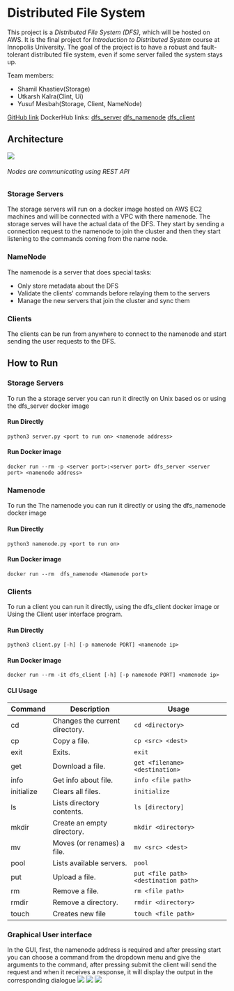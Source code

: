 # Distributed File System

This project is a *Distributed File System (DFS)*, which will be hosted on AWS. It is the final project for *Introduction to Distributed System* course at Innopolis University. The goal of the project is to have a robust and fault-tolerant distributed file system, even if some server failed the system stays up.

Team members:
- Shamil Khastiev(Storage)
- Utkarsh Kalra(Clint, Ui)
- Yusuf Mesbah(Storage, Client, NameNode)

 [GitHub link](https://github.com/YusufRoshdy/distributed-file-system)
 DockerHub links:
 [dfs_server](https://hub.docker.com/r/yusufmesbah/dfs_server)
 [dfs_namenode](https://hub.docker.com/r/yusufmesbah/dfs_namenode)
 [dfs_client](https://hub.docker.com/r/yusufmesbah/dfs_client)


## Architecture

![](https://i.imgur.com/KpEiTc1.png)
###### Nodes are communicating using REST API

### Storage Servers
The storage servers will run on a docker image hosted on AWS EC2 machines and will be connected with a VPC with there namenode.
The storage serves will have the actual data of the DFS.
They start by sending a connection request to the namenode to join the cluster and then they start listening to the commands coming from the name node.

### NameNode
The namenode is a server that does special tasks:
- Only store metadata about the DFS
- Validate the clients' commands before relaying them to the servers
- Manage the new servers that join the cluster and sync them

### Clients
The clients can be run from anywhere to connect to the namenode and start sending the user requests to the DFS.

## How to Run

### Storage Servers
To run the a storage server you can run it directly on Unix based os or using the dfs_server docker image
#### Run Directly
`python3 server.py <port to run on> <namenode address>`
#### Run Docker image
`docker run --rm -p <server port>:<server port> dfs_server <server port> <namenode address>`

### Namenode
To run the The namenode you can run it directly or using the dfs_namenode docker image
#### Run Directly
`python3 namenode.py <port to run on>`
#### Run Docker image
`docker run --rm  dfs_namenode <Namenode port>`

### Clients
To run a client you can run it directly, using the dfs_client docker image or Using the Client user interface program.
#### Run Directly
`python3 client.py [-h] [-p namenode PORT] <namenode ip>`
#### Run Docker image
`docker run --rm -it dfs_client [-h] [-p namenode PORT] <namenode ip>`

#### CLI Usage
| Command    |  Description                    | Usage                                |
|------------|---------------------------------|--------------------------------------|
| cd         |  Changes the current directory. | `cd <directory>`                     |
| cp         |  Copy a file.                   | `cp <src> <dest>`                    |
| exit       |  Exits.                         | `exit`                               |
| get        |  Download a file.               | `get <filename> <destination>`       |
| info       |  Get info about file.           | `info <file path>`                   |
| initialize |  Clears all files.              | `initialize`                         |
| ls         |  Lists directory contents.      | `ls [directory]`                     |
| mkdir      |  Create an empty directory.     | `mkdir <directory>`                  |
| mv         |  Moves (or renames) a file.     | `mv <src> <dest>`                    |
| pool       |  Lists available servers.       | `pool`                               |
| put        |  Upload a file.                 | `put <file path> <destination path>` |
| rm         |  Remove a file.                 | `rm <file path>`                     |
| rmdir      |  Remove a directory.            | `rmdir <directory>`                  |
| touch      |  Creates new file               | `touch <file path>`                  |


### Graphical User interface
In the GUI, first, the namenode address is required and after pressing start you can choose a command from the dropdown menu and give the arguments to the command, after pressing submit the client will send the request and when it receives a response, it will display the output in the corresponding dialogue
![](https://i.imgur.com/OlRDxhc.jpg)
![](https://i.imgur.com/RW2E0UP.jpg)
![](https://i.imgur.com/umcW1Kb.jpg)